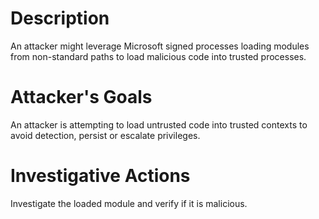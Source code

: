# Description
An attacker might leverage Microsoft signed processes loading modules from non-standard paths to load malicious code into trusted processes.
# Attacker's Goals
An attacker is attempting to load untrusted code into trusted contexts to avoid detection, persist or escalate privileges.
# Investigative Actions
Investigate the loaded module and verify if it is malicious.
